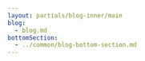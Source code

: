 ```yaml
---
layout: partials/blog-inner/main
blog:
  - blog.md
bottomSection:
  - ../common/blog-bottom-section.md
---
```

